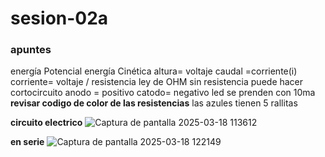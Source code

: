 # sesion-02a
### apuntes
energía Potencial 
energía Cinética 
altura= voltaje 
caudal =corriente(i)
corriente= voltaje / resistencia 
ley de OHM 
sin resistencia puede hacer cortocircuito 
anodo = positivo 
catodo= negativo 
led se prenden con 10ma
__revisar codigo de color de las resistencias__
las azules tienen 5 rallitas 

**circuito electrico** 
![Captura de pantalla 2025-03-18 113612](https://github.com/user-attachments/assets/8170602a-6306-44d1-a198-c5e699e8c92d)

**en serie**
![Captura de pantalla 2025-03-18 122149](https://github.com/user-attachments/assets/9f3950b3-a91f-4f7f-9bb2-b9c73c734282)

